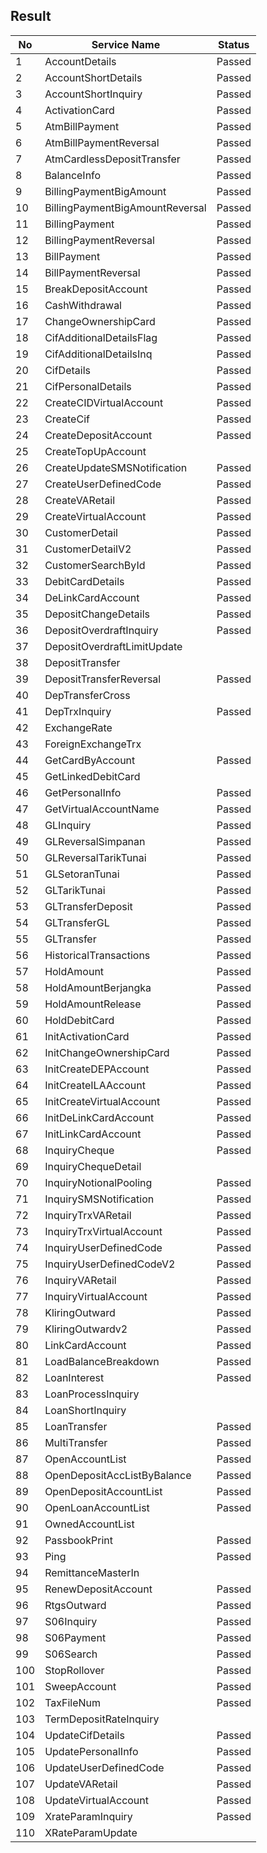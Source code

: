 ## Result

| No | Service Name | Status |
| -- | ------------ | ------ |
| 1 | AccountDetails | Passed |
| 2 | AccountShortDetails | Passed |
| 3 | AccountShortInquiry | Passed |
| 4 | ActivationCard | Passed |
| 5 | AtmBillPayment | Passed |
| 6 | AtmBillPaymentReversal | Passed |
| 7 | AtmCardlessDepositTransfer | Passed |
| 8 | BalanceInfo | Passed |
| 9 | BillingPaymentBigAmount | Passed |
| 10 | BillingPaymentBigAmountReversal | Passed |
| 11 | BillingPayment | Passed |
| 12 | BillingPaymentReversal | Passed |
| 13 | BillPayment | Passed |
| 14 | BillPaymentReversal | Passed |
| 15 | BreakDepositAccount | Passed |
| 16 | CashWithdrawal | Passed |
| 17 | ChangeOwnershipCard | Passed |
| 18 | CifAdditionalDetailsFlag | Passed |
| 19 | CifAdditionalDetailsInq | Passed |
| 20 | CifDetails | Passed |
| 21 | CifPersonalDetails | Passed |
| 22 | CreateCIDVirtualAccount | Passed |
| 23 | CreateCif | Passed |
| 24 | CreateDepositAccount | Passed |
| 25 | CreateTopUpAccount |  |
| 26 | CreateUpdateSMSNotification | Passed |
| 27 | CreateUserDefinedCode | Passed |
| 28 | CreateVARetail | Passed |
| 29 | CreateVirtualAccount | Passed |
| 30 | CustomerDetail | Passed |
| 31 | CustomerDetailV2 | Passed |
| 32 | CustomerSearchById | Passed |
| 33 | DebitCardDetails | Passed |
| 34 | DeLinkCardAccount | Passed |
| 35 | DepositChangeDetails | Passed |
| 36 | DepositOverdraftInquiry | Passed |
| 37 | DepositOverdraftLimitUpdate |  |
| 38 | DepositTransfer |  |
| 39 | DepositTransferReversal | Passed |
| 40 | DepTransferCross |  |
| 41 | DepTrxInquiry | Passed |
| 42 | ExchangeRate |  |
| 43 | ForeignExchangeTrx |  |
| 44 | GetCardByAccount | Passed |
| 45 | GetLinkedDebitCard |  |
| 46 | GetPersonalInfo | Passed |
| 47 | GetVirtualAccountName | Passed |
| 48 | GLInquiry | Passed |
| 49 | GLReversalSimpanan | Passed |
| 50 | GLReversalTarikTunai | Passed |
| 51 | GLSetoranTunai | Passed |
| 52 | GLTarikTunai | Passed |
| 53 | GLTransferDeposit | Passed |
| 54 | GLTransferGL | Passed |
| 55 | GLTransfer | Passed |
| 56 | HistoricalTransactions | Passed |
| 57 | HoldAmount | Passed |
| 58 | HoldAmountBerjangka | Passed |
| 59 | HoldAmountRelease | Passed |
| 60 | HoldDebitCard | Passed |
| 61 | InitActivationCard | Passed |
| 62 | InitChangeOwnershipCard | Passed |
| 63 | InitCreateDEPAccount | Passed |
| 64 | InitCreateILAAccount | Passed |
| 65 | InitCreateVirtualAccount | Passed |
| 66 | InitDeLinkCardAccount | Passed |
| 67 | InitLinkCardAccount | Passed |
| 68 | InquiryCheque | Passed |
| 69 | InquiryChequeDetail |  |
| 70 | InquiryNotionalPooling | Passed |
| 71 | InquirySMSNotification | Passed |
| 72 | InquiryTrxVARetail | Passed |
| 73 | InquiryTrxVirtualAccount | Passed |
| 74 | InquiryUserDefinedCode | Passed |
| 75 | InquiryUserDefinedCodeV2 | Passed |
| 76 | InquiryVARetail | Passed |
| 77 | InquiryVirtualAccount | Passed |
| 78 | KliringOutward | Passed |
| 79 | KliringOutwardv2 | Passed |
| 80 | LinkCardAccount | Passed |
| 81 | LoadBalanceBreakdown | Passed |
| 82 | LoanInterest | Passed |
| 83 | LoanProcessInquiry |  |
| 84 | LoanShortInquiry |  |
| 85 | LoanTransfer | Passed |
| 86 | MultiTransfer | Passed |
| 87 | OpenAccountList | Passed |
| 88 | OpenDepositAccListByBalance | Passed |
| 89 | OpenDepositAccountList | Passed |
| 90 | OpenLoanAccountList | Passed |
| 91 | OwnedAccountList |  |
| 92 | PassbookPrint | Passed |
| 93 | Ping | Passed |
| 94 | RemittanceMasterIn |  |
| 95 | RenewDepositAccount | Passed |
| 96 | RtgsOutward | Passed |
| 97 | S06Inquiry | Passed |
| 98 | S06Payment | Passed |
| 99 | S06Search | Passed |
| 100 | StopRollover | Passed |
| 101 | SweepAccount | Passed |
| 102 | TaxFileNum | Passed |
| 103 | TermDepositRateInquiry |  |
| 104 | UpdateCifDetails | Passed |
| 105 | UpdatePersonalInfo | Passed |
| 106 | UpdateUserDefinedCode | Passed |
| 107 | UpdateVARetail | Passed |
| 108 | UpdateVirtualAccount | Passed |
| 109 | XrateParamInquiry | Passed |
| 110 | XRateParamUpdate |  |